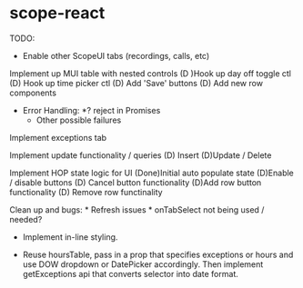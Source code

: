 # scope-react

TODO:
* Enable other ScopeUI tabs (recordings, calls, etc)

 Implement up MUI table with nested controls
    (D )Hook up day off toggle ctl
    (D) Hook up time picker ctl
    (D) Add 'Save' buttons
    (D) Add new row components
    
* Error Handling:
    *? reject in Promises
    * Other possible failures

    

Implement exceptions tab

Implement update functionality / queries
    (D) Insert
    (D)Update / Delete
    
Implement HOP state logic for UI
    (Done)Initial auto populate state
    (D)Enable / disable buttons
    (D) Cancel button functionality
    (D)Add row button functionality
    (D) Remove row functinality
    
Clean up and bugs:
    * Refresh issues
    * onTabSelect not being used / needed?

* Implement in-line styling.

* Reuse hoursTable, pass in a prop that specifies exceptions or hours 
and use DOW dropdown or DatePicker accordingly. Then implement getExceptions api
that converts selector into date format.

